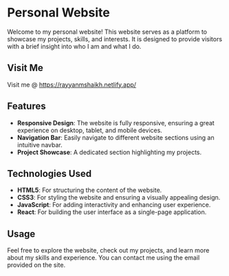 # Personal Website

Welcome to my personal website! This website serves as a platform to showcase my projects, skills, and interests. It is designed to provide visitors with a brief insight into who I am and what I do.

## Visit Me

Visit me @ https://rayyanmshaikh.netlify.app/

## Features

- **Responsive Design**: The website is fully responsive, ensuring a great experience on desktop, tablet, and mobile devices.
- **Navigation Bar**: Easily navigate to different website sections using an intuitive navbar.
- **Project Showcase**: A dedicated section highlighting my projects.

## Technologies Used

- **HTML5**: For structuring the content of the website.
- **CSS3**: For styling the website and ensuring a visually appealing design.
- **JavaScript**: For adding interactivity and enhancing user experience.
- **React**: For building the user interface as a single-page application.
  
## Usage

Feel free to explore the website, check out my projects, and learn more about my skills and experience. You can contact me using the email provided on the site.
